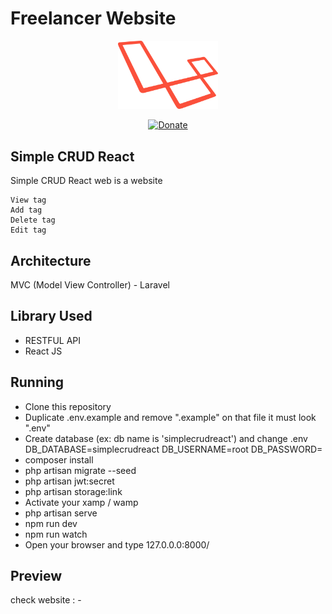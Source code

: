 # Freelancer Website
<p align="center"><img src="https://github.com/kahell/athmonitor/blob/master/laravel_logo.png" width="160"></p>
<p align="center">
<a href="#" rel="nofollow"><img src="https://camo.githubusercontent.com/aa6cd44c832344c7b6e5edfc8524c46d4bec971b/68747470733a2f2f696d672e736869656c64732e696f2f62616467652f446f6e6174652d50617950616c2d677265656e2e7376673f6d61784167653d363030" alt="Donate" data-canonical-src="https://img.shields.io/badge/Donate-PayPal-green.svg?maxAge=600" style="max-width:100%;"></a>
</p>

## Simple CRUD React
Simple CRUD React web is a website
```
View tag
Add tag
Delete tag
Edit tag
```
## Architecture
MVC (Model View Controller) - Laravel

## Library Used
- RESTFUL API
- React JS

## Running
- Clone this repository
- Duplicate .env.example and remove ".example" on that file it must look ".env"
- Create database (ex: db name is 'simplecrudreact') and change .env
  DB_DATABASE=simplecrudreact
  DB_USERNAME=root
  DB_PASSWORD=
- composer install
- php artisan migrate --seed
- php artisan jwt:secret
- php artisan storage:link
- Activate your xamp / wamp
- php artisan serve
- npm run dev
- npm run watch
- Open your browser and type 127.0.0.0:8000/

## Preview
check website : -
